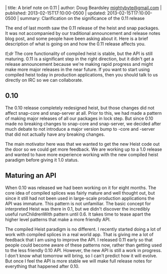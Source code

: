 | title: A brief note on 0.11
| author: Doug Beardsley <mightybyte@gmail.com>
| published: 2013-02-15T17:10:00-0500
| updated:   2013-02-15T17:10:00-0500
| summary: Clarification on the significance of the 0.11 release

The end of last month saw the 0.11 release of the heist and snap packages.  It
was not accompanied by our traditional announcement and release notes blog
post, and some people have been asking about it.  Here is a brief description
of what is going on and how the 0.11 release affects you.

*tl;dr* The core functionality of compiled heist is stable, but the API is
still maturing.  0.11 is a significant step in the right direction, but it
didn't get a release announcement because we're making rapid progress and
might make more major releases in the near future.  If you want to start using
compiled heist today in production applications, then you should talk to us
directly on IRC so we can collaborate.

## 0.10

The 0.10 release completely redesigned heist, but those changes did not affect
snap-core and snap-server at all.  Prior to this, we had made a pattern of
making major releases of all our packages in lock step.  But since 0.10 made
no breaking changes to snap-core and snap-server, we decided after much debate
to not introduce a major version bump to -core and -server that did not
actually have any breaking changes.

The main motivator here was that we wanted to get the new Heist code out the
door so we could get more feedback.  We are working up to a 1.0 release and
wanted to have more experience working with the new compiled heist paradigm
before giving it 1.0 status.

## Maturing an API

When 0.10 was released we had been working on it for eight months.  The core
idea of compiled splices was fairly mature and well thought out, but since it
still had not been used in large-scale production applications the API was
immature.  This pattern is not unfamiliar.  The basic concept for interpreted
Heist was there in 0.1, but we didn't discover the incredibly useful
runChildrenWith pattern until 0.6.  It takes time to tease apart the higher level
patterns that make a more friendly API.

The compiled Heist paradigm is no different.  I recently started doing a lot
of work with compiled splices in a real world app.  That is giving me a lot of
feedback that I am using to improve the API.  I released 0.11 early so that
people could become aware of these patterns now, rather than getting used to
the less friendly 0.10 API.  However, the new API is still a work in progress.
I don't know what tomorrow will bring, so I can't predict how it will evolve.
But once I feel the API is more stable we will make full release notes for
everything that happened after 0.10.

